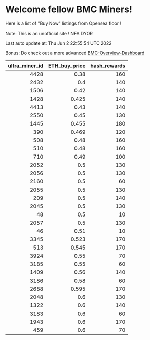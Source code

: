 # Welcome fellow BMC Miners!
Here is a list of "Buy Now" listings from Opensea floor !

Note: This is an unofficial site ! NFA DYOR

Last auto update at: Thu Jun  2 22:55:54 UTC 2022

Bonus: Do check out a more advanced [BMC-Overview-Dashboard](https://dune.com/defifunk/BMC-Overview-Dashboard)


|   ultra_miner_id |   ETH_buy_price |   hash_rewards |
|-----------------:|----------------:|---------------:|
|             4428 |           0.38  |            160 |
|             2432 |           0.4   |            140 |
|             1506 |           0.42  |            140 |
|             1428 |           0.425 |            140 |
|             4413 |           0.43  |            140 |
|             2550 |           0.45  |            130 |
|             1445 |           0.455 |            180 |
|              390 |           0.469 |            120 |
|              508 |           0.48  |            160 |
|              510 |           0.48  |            160 |
|              710 |           0.49  |            100 |
|             2052 |           0.5   |            130 |
|             2056 |           0.5   |            130 |
|             2160 |           0.5   |             60 |
|             2055 |           0.5   |            130 |
|              209 |           0.5   |            140 |
|             2045 |           0.5   |            130 |
|               48 |           0.5   |             10 |
|             2057 |           0.5   |            130 |
|               46 |           0.51  |             10 |
|             3345 |           0.523 |            170 |
|              513 |           0.545 |            170 |
|             3924 |           0.55  |             70 |
|             3185 |           0.55  |             60 |
|             1409 |           0.56  |            140 |
|             3186 |           0.58  |             60 |
|             2688 |           0.595 |            170 |
|             2048 |           0.6   |            130 |
|             1322 |           0.6   |            140 |
|             3183 |           0.6   |             60 |
|             1943 |           0.6   |            170 |
|              459 |           0.6   |             70 |